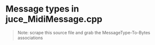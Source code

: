 # Message types in juce_MidiMessage.cpp

> Note: scrape this source file and grab the MessageType-To-Bytes associations
